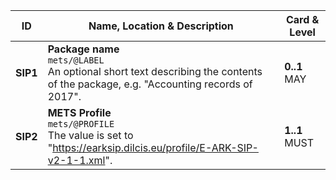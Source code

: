 | ID                          | Name, Location & Description                                                                                                                 | Card & Level        |
| --------------------------- | -------------------------------------------------------------------------------------------------------------------------------------------- | ------------------- |
| <a name="SIP1"></a>**SIP1** | **Package name** <br/> `mets/@LABEL` <br/> An optional short text describing the contents of the package, e.g. "Accounting records of 2017". | **0..1** <br/> MAY  |
| <a name="SIP2"></a>**SIP2** | **METS Profile** <br/> `mets/@PROFILE` <br/> The value is set to "https://earksip.dilcis.eu/profile/E-ARK-SIP-v2-1-1.xml".                   | **1..1** <br/> MUST |
